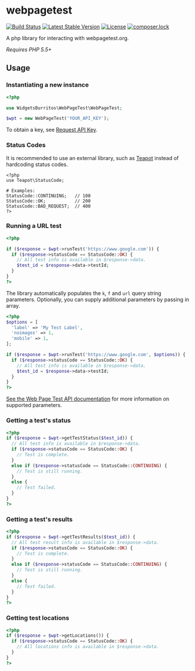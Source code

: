 # webpagetest

[![Build Status](https://travis-ci.org/WidgetsBurritos/webpagetest.svg?branch=master)](https://travis-ci.org/WidgetsBurritos/webpagetest) [![Latest Stable Version](https://poser.pugx.org/WidgetsBurritos/webpagetest/version)](https://packagist.org/packages/widgetsburritos/webpagetest) [![License](https://poser.pugx.org/widgetsburritos/webpagetest/license)](https://packagist.org/packages/widgetsburritos/webpagetest) [![composer.lock](https://poser.pugx.org/widgetsburritos/webpagetest/composerlock)](https://packagist.org/packages/widgetsburritos/webpagetest)

A php library for interacting with webpagetest.org.

*Requires PHP 5.5+*

## Usage

### Instantiating a new instance
```php
<?php

use WidgetsBurritos\WebPageTest\WebPageTest;

$wpt = new WebPageTest('YOUR_API_KEY');
```

To obtain a key, see [Request API Key](http://www.webpagetest.org/getkey.php).

### Status Codes

It is recommended to use an external library, such as [Teapot](https://github.com/shrikeh/teapot) instead of hardcoding status codes.
```
<?php
use Teapot\StatusCode;

# Examples:
StatusCode::CONTINUING;   // 100
StatusCode::OK;           // 200
StatusCode::BAD_REQUEST;  // 400
?>
```

### Running a URL test
```php
<?php

if ($response = $wpt->runTest('https://www.google.com')) {
  if ($response->statusCode == StatusCode::OK) {
    // All test info is available in $response->data.
    $test_id = $response->data->testId;
  }
}
?>
```

The library automatically populates the `k`, `f` and `url` query string parameters. Optionally, you can supply additional parameters by passing in array.

```php
<?php
$options = [
  'label' => 'My Test Label',
  'noimages' => 1,
  'mobile' => 1,
];

if ($response = $wpt->runTest('https://www.google.com', $options)) {
  if ($response->statusCode == StatusCode::OK) {
    // All test info is available in $response->data.
    $test_id = $response->data->testId;
  }
}
?>
```

[See the Web Page Test API documentation](https://sites.google.com/a/webpagetest.org/docs/advanced-features/webpagetest-restful-apis#TOC-Parameters) for more information on supported parameters.

### Getting a test's status
```php
<?php
if ($response = $wpt->getTestStatus($test_id)) {
  // All test info is available in $response->data.
  if ($response->statusCode == StatusCode::OK) {
    // Test is complete.
  }
  else if ($response->statusCode == StatusCode::CONTINUING) {
    // Test is still running.
  }
  else {
    // Test failed.
  }
}
?>
```

### Getting a test's results
```php
<?php
if ($response = $wpt->getTestResults($test_id)) {
  // All test result info is available in $response->data.
  if ($response->statusCode == StatusCode::OK) {
    // Test is complete.
  }
  else if ($response->statusCode == StatusCode::CONTINUING) {
    // Test is still running.
  }
  else {
    // Test failed.
  }
}
?>
```

### Getting test locations
```php
<?php
if ($response = $wpt->getLocations()) {
  if ($response->statusCode == StatusCode::OK) {
    // All locations info is available in $response->data.
  }
}
?>
```
